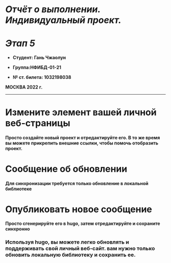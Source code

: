 # ***Отчёт о выполнении. Индивидуальный проект.***
# ***Этап 5***
 



- **Студент: Гань Чжаолун**                                    

- **Группа:НФИБД-01-21** 
 
- **№ ст. билета: 1032198038**                                     



**МОСКВА
2022 г.**

--- 

# Измените элемент вашей личной веб-страницы
#### Просто создайте новый проект и отредактируйте его. В то же время вы можете прикрепить внешние ссылки, чтобы помочь отобразить проект.

# Сообщение об обновлении
#### Для синхронизации требуется только обновление в локальной библиотеке

# Опубликовать новое сообщение
#### Просто сгенерируйте его в hugo, затем отредактируйте и сохраните синхронно

### Используя hugo, вы можете легко обновлять и поддерживать свой личный веб-сайт. вам нужно только обновить локальную библиотеку и сохранить ее.
